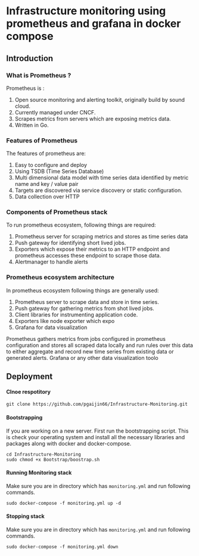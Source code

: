 # Infrastructure monitoring using prometheus and grafana in docker compose

## Introduction

### What is Prometheus ?

Prometheus is : <br>

1. Open source monitoring and alerting toolkit, originally build by sound cloud.
2. Currently managed under CNCF.
3. Scrapes metrics from servers which are exposing metrics data.
4. Written in Go.

### Features of Prometheus

The features of prometheus are:
1. Easy to configure and deploy
2. Using TSDB (Time Series Database)
3. Multi dimensional data model with time series data identified by metric name and key / value pair
4. Targets are discovered via service discovery or static configuration.
5. Data collection over HTTP

### Components of Prometheus stack

To run prometheus ecosystem, following things are required:
1. Prometheus server for scraping metrics and stores as time series data
2. Push gateway for identifying short lived jobs.
3. Exporters which expose their metrics to an HTTP endpoint and prometheus accesses these endpoint to scrape those data.
3. Alertmanager to handle alerts

### Prometheus ecosystem architecture

In prometheus ecosystem following things are generally used:
1. Prometheus server to scrape data and store in time series.
2. Push gateway for gathering metrics from shot lived jobs.
3. Client libraries for instrumenting application code.
4. Exporters like node exporter which expo
5. Grafana for data visualization

Prometheus gathers metrics from jobs configured in prometheus configuration and stores all scraped data locally and run rules over this data to either aggregate and record new time series from existing data or generated alerts. Grafana or any other data visualization toolo 

## Deployment

#### Clnoe respotitory

```
git clone https://github.com/pgaijin66/Infrastructure-Monitoring.git
```

#### Bootstrapping

If you are working on a new server. First run the bootstrapping script. This is check your operating system and install all the necessary libraries and packages along with docker and docker-compose.
```
cd Infrastructure-Monitoring
sudo chmod +x Bootstrap/boostrap.sh
```

#### Running Monitoring stack
Make sure you are in directory which has <code>monitoring.yml</code> and run following commands.
```
sudo docker-compose -f monitoring.yml up -d
```

#### Stopping stack
Make sure you are in directory which has <code>monitoring.yml</code> and run following commands.
```
sudo docker-compose -f monitoring.yml down
```